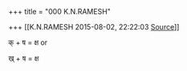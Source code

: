 +++
title = "000 K.N.RAMESH"

+++
[[K.N.RAMESH	2015-08-02, 22:22:03 [Source](https://groups.google.com/g/samskrita/c/GlSLFYT1T2k)]]



क् + ष = क्ष or

ख् + ष = क्ष

